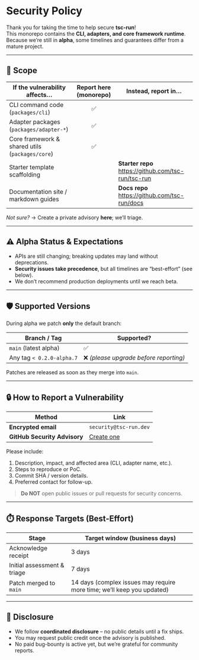 # Security Policy

Thank you for taking the time to help secure **tsc-run**!  
This monorepo contains the **CLI, adapters, and core framework runtime**.  
Because we’re still in **alpha**, some timelines and guarantees differ from a mature project.

---

## 📌 Scope

| If the vulnerability affects… | Report **here** (monorepo) | Instead, report in… |
| ----------------------------- | :------------------------: | ------------------- |
| CLI command code (`packages/cli`) | ✅ | |
| Adapter packages (`packages/adapter-*`) | ✅ | |
| Core framework & shared utils (`packages/core`) | ✅ | |
| Starter template scaffolding | | **Starter repo** <https://github.com/tsc-run/tsc-run> |
| Documentation site / markdown guides | | **Docs repo** <https://github.com/tsc-run/docs> |

*Not sure?* → Create a private advisory **here**; we’ll triage.

---

## ⚠️ Alpha Status & Expectations

* APIs are still changing; breaking updates may land without deprecations.  
* **Security issues take precedence**, but all timelines are “best-effort” (see below).  
* We don’t recommend production deployments until we reach beta.

---

## 🛡️ Supported Versions

During alpha we patch **only** the default branch:

| Branch / Tag | Supported? |
|--------------|-----------|
| `main` (latest alpha) | ✅ |
| Any tag `< 0.2.0-alpha.7` | ❌ *(please upgrade before reporting)* |

Patches are released as soon as they merge into `main`.

---

## 🔒 How to Report a Vulnerability

| Method | Link |
| ------ | ---- |
| **Encrypted email** | `security@tsc-run.dev` |
| **GitHub Security Advisory** | [Create one](../../security/advisories/new) |

Please include:

1. Description, impact, and affected area (CLI, adapter name, etc.).  
2. Steps to reproduce or PoC.  
3. Commit SHA / version details.  
4. Preferred contact for follow-up.

> **Do NOT** open public issues or pull requests for security concerns.

---

## ⏱️ Response Targets (Best-Effort)

| Stage | Target window (business days) |
|-------|-------------------------------|
| Acknowledge receipt | 3 days |
| Initial assessment & triage | 7 days |
| Patch merged to `main` | 14 days (complex issues may require more time; we’ll keep you updated) |

---

## 🤝 Disclosure

* We follow **coordinated disclosure** – no public details until a fix ships.  
* You may request public credit once the advisory is published.  
* No paid bug-bounty is active yet, but we’re grateful for community reports.
